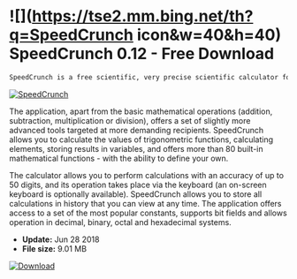 # ![](https://tse2.mm.bing.net/th?q=SpeedCrunch icon&w=40&h=40) SpeedCrunch 0.12 - Free Download

```sh
SpeedCrunch is a free scientific, very precise scientific calculator for Windows, Linux and Mac OS.
```
[![SpeedCrunch](https://gallery.dpcdn.pl/imgc/Tools/83336/g_-_420x350_1.5_-_xc5507c5e-6a95-4cbd-ace6-9185f259e577.png)](https://softexe.net/win/business/calculators/speedcrunch:pRRgp.html)

The application, apart from the basic mathematical operations (addition, subtraction, multiplication or division), offers a set of slightly more advanced tools targeted at more demanding recipients. SpeedCrunch allows you to calculate the values ​​of trigonometric functions, calculating elements, storing results in variables, and offers more than 80 built-in mathematical functions - with the ability to define your own.
 
 The calculator allows you to perform calculations with an accuracy of up to 50 digits, and its operation takes place via the keyboard (an on-screen keyboard is optionally available). SpeedCrunch allows you to store all calculations in history that you can view at any time. The application offers access to a set of the most popular constants, supports bit fields and allows operation in decimal, binary, octal and hexadecimal systems.


- **Update:** Jun 28 2018
- **File size:** 9.01 MB

[![Download](https://cdn.softexe.net/static/img/download.png)](https://softexe.net/win/business/calculators/speedcrunch:pRRgp.html)


